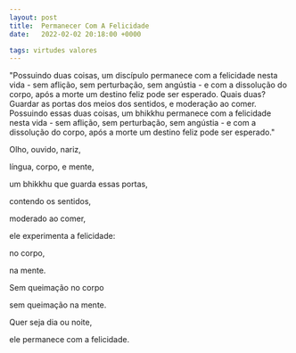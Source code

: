 ```yaml
---
layout: post
title:  Permanecer Com A Felicidade
date:   2022-02-02 20:18:00 +0000

tags: virtudes valores
---
```


"Possuindo duas coisas, um discípulo permanece com a felicidade nesta vida - sem aflição, sem perturbação, sem angústia - e com a dissolução do corpo, após a morte um destino feliz pode ser esperado. Quais duas? Guardar as portas dos meios dos sentidos, e moderação ao comer. Possuindo essas duas coisas, um bhikkhu permanece com a felicidade nesta vida - sem aflição, sem perturbação, sem angústia - e com a dissolução do corpo, após a morte um destino feliz pode ser esperado."

Olho, ouvido, nariz,

língua, corpo, e mente,

um bhikkhu que guarda essas portas,

contendo os sentidos,

moderado ao comer,

ele experimenta a felicidade:

no corpo,

na mente.

Sem queimação no corpo

sem queimação na mente.

Quer seja dia ou noite,

ele permanece com a felicidade.